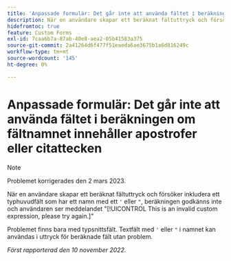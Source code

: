 ```yaml
---
title: 'Anpassade formulär: Det går inte att använda fältet i beräkningen om fältnamnet innehåller citattecken eller en apostrof'
description: När en användare skapar ett beräknat fältuttryck och försöker inkludera ett typhuvudfält som har ett namn med ett apostrof- eller citattecken, accepteras inte beräkningen och användaren ser meddelandet Detta är ett ogiltigt anpassat uttryck. Försök igen.
hidefromtoc: true
feature: Custom Forms
exl-id: 7caa6b7a-87ab-40e8-aea2-05b41583a375
source-git-commit: 2a41264d6f477f51eaeda6ae3675b1a6d816249c
workflow-type: tm+mt
source-wordcount: '145'
ht-degree: 0%

---
```


# Anpassade formulär: Det går inte att använda fältet i beräkningen om fältnamnet innehåller apostrofer eller citattecken

>[!NOTE]
>
>Problemet korrigerades den 2 mars 2023.

När en användare skapar ett beräknat fältuttryck och försöker inkludera ett typhuvudfält som har ett namn med ett `'` eller `"`, beräkningen godkänns inte och användaren ser meddelandet &quot;[!UICONTROL This is an invalid custom expression, please try again.]&quot;

Problemet finns bara med typsnittsfält. Textfält med `'` eller `"` i namnet kan användas i uttryck för beräknade fält utan problem.

_Först rapporterad den 10 november 2022._
